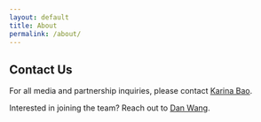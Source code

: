 ```yaml
---
layout: default
title: About
permalink: /about/
---
```


<h2>Contact Us</h2>

For all media and partnership inquiries, please contact <a href="https://www.linkedin.com/in/karinabao/">Karina Bao</a>.

Interested in joining the team? Reach out to <a href="https://www.linkedin.com/in/danwenwang/">Dan Wang</a>.

<!--
This is the base Jekyll theme. You can find out more info about customizing your Jekyll theme, as well as basic Jekyll usage documentation at [jekyllrb.com](https://jekyllrb.com/)

You can find the source code for the Jekyll new theme at:
{% include icon-github.html username="jglovier" %} /
[jekyll-new](https://github.com/jglovier/jekyll-new)

You can find the source code for Jekyll at
{% include icon-github.html username="jekyll" %} /
[jekyll](https://github.com/jekyll/jekyll)
-->
